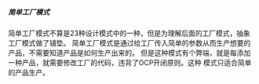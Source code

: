 ##### 简单工厂模式
简单工厂模式不算是23种设计模式中的一种，但是为理解后面的工厂模式，抽象工厂模式做了铺垫。
简单工厂模式是通过给工厂传入简单的参数从而生产想要的产品，不需要知道产品是如何生产出来的。
但是这种模式有个弊端，就是每添加一种产品，就需要修改工厂的代码，违背了OCP开闭原则。这种
模式只适合简单的产品生产。